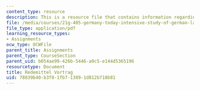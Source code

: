 ```yaml
---
content_type: resource
description: This is a resource file that contains information regarding redemittel.
file: /media/courses/21g-405-germany-today-intensive-study-of-german-language-and-culture-january-iap-2011/78839b40b3f81fb713891d812b718b81_MIT21G_405IAP11_redemittel.pdf
file_type: application/pdf
learning_resource_types:
- Assignments
ocw_type: OCWFile
parent_title: Assignments
parent_type: CourseSection
parent_uid: b054ae99-426b-5446-a9c5-e144d5365196
resourcetype: Document
title: Redemittel Vortrag
uid: 78839b40-b3f8-1fb7-1389-1d812b718b81
---
```

